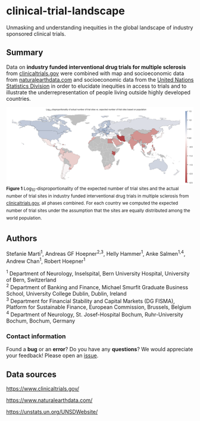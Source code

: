 # clinical-trial-landscape
Unmasking and understanding inequities in the global landscape of industry sponsored clinical trials.

## Summary
Data on **industry funded interventional drug trials for multiple sclerosis** from [clinicaltrials.gov](https://www.clinicaltrials.gov/ "clinicaltrials.gov") were combined with map and socioeconomic data from [naturalearthdata.com](https://www.naturalearthdata.com/) and socioeconomic data from the [United Nations Statistics Division](https://unstats.un.org/UNSDWebsite/) in order to elucidate inequities in access to trials and to illustrate the underrepresentation of people living outside highly developed countries.

![Log-disproportionality of trial sites per capita, all phases](figures/log10_disproportionality_all_phases.png?raw=true "Log-disproportionality of trial sites per capita, all phases")
<sup>**Figure 1** Log<sub>10</sub>-disproportionality of the expected number of trial sites and the actual number of trial sites in industry funded interventional drug trials in multiple sclerosis from [clinicaltrials.gov](https://www.clinicaltrials.gov/ "clinicaltrials.gov"), all phases combined. For each country we computed the expected number of trial sites under the assumption that the sites are equally distributed among the world population.</sup>

## Authors
Stefanie Marti<sup>1</sup>, Andreas GF Hoepner<sup>2,3</sup>, Helly Hammer<sup>1</sup>, Anke Salmen<sup>1,4</sup>, Andrew Chan<sup>1</sup>, Robert Hoepner<sup>1</sup>

<sup>1</sup> Department of Neurology, Inselspital, Bern University Hospital, University of Bern, Switzerland\
<sup>2</sup> Department of Banking and Finance, Michael Smurfit Graduate Business School, University College Dublin, Dublin, Ireland\
<sup>3</sup> Department for Financial Stability and Capital Markets (DG FISMA), Platform for Sustainable Finance, European Commission, Brussels, Belgium\
<sup>4</sup> Department of Neurology, St. Josef-Hospital Bochum, Ruhr-University Bochum, Bochum, Germany

### Contact information
Found a **bug** or an **error**? Do you have any **questions**? We would appreciate your feedback! Please open an [issue](https://github.com/drstrupf/clinical-trial-landscape/issues).


## Data sources
https://www.clinicaltrials.gov/

https://www.naturalearthdata.com/

https://unstats.un.org/UNSDWebsite/

